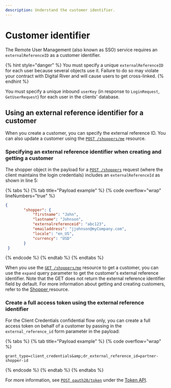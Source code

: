 ```yaml
---
description: Understand the customer identifier.
---
```


# Customer identifier

The Remote User Management (also known as SSO) service requires an `externalReferenceID` as a customer identifier.&#x20;

{% hint style="danger" %}
You must specify a unique `externalReferenceID` for each user because several objects use it. Failure to do so may violate your contract with Digital River and will cause users to get cross-linked.&#x20;
{% endhint %}

You must specify a unique inbound `userKey` (in response to `LoginRequest`, `GetUserRequest`) for each user in the clients' database.

## Using an external reference identifier for a customer

When you create a customer, you can specify the external reference ID. You can also update a customer using the [`POST /shoppers/me`](https://www.digitalriver.com/docs/commerce-shopper-api/#tag/Shoppers/paths/\~1v1\~1shoppers\~1me/post) resource.

### Specifying an external reference identifier when creating and getting a customer

The shopper object in the payload for a [`POST /shoppers`](https://www.digitalriver.com/docs/commerce-shopper-api/#tag/Shoppers/paths/\~1v1\~1shoppers/post) request (where the client maintains the login credentials) includes an `externalReferenceId` as shown in line 5:

{% tabs %}
{% tab title="Payload example" %}
{% code overflow="wrap" lineNumbers="true" %}
```json
{
 		"shopper": {
 			"firstname": "John",
			"lastname": "Johnson",
 			"externalreferenceid": "abc123",
 			"emailaddress": "jjohnson@myCompany.com",
 			"locale": "en_US",
 			"currency": "USD"
	 	}
 }
```
{% endcode %}
{% endtab %}
{% endtabs %}

When you use the [`GET /shoppers/me`](https://www.digitalriver.com/docs/commerce-shopper-api/#tag/Shoppers/paths/\~1v1\~1shoppers\~1me/get) resource to get a customer, you can use the `expand` query parameter to get the customer's external reference identifier. Note that the GET does not return the external reference identifier field by default. For more information about getting and creating customers, refer to the [Shopper ](https://www.digitalriver.com/docs/commerce-shopper-api/#tag/Shoppers)resource.

### Create a full access token using the external reference identifier

For the Client Credentials confidential flow only, you can create a full access token on behalf of a customer by passing in the `external_reference_id` form parameter in the payload:

{% tabs %}
{% tab title="Payload example" %}
{% code overflow="wrap" %}
```http
grant_type=client_credentials&amp;dr_external_reference_id=partner-shopper-id
```
{% endcode %}
{% endtab %}
{% endtabs %}

For more information, see [`POST oauth20/token`](https://www.digitalriver.com/docs/commerce-shopper-api/#tag/Token/paths/\~1oauth20\~1token%20\(Client%20credentials\)/post) under the [Token API](https://www.digitalriver.com/docs/commerce-shopper-api/#tag/Token).
